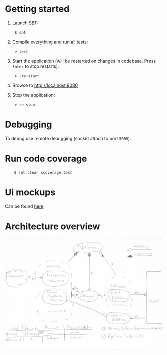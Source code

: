 Getting started
========

1. Launch SBT:

        $ sbt

2. Compile everything and run all tests:

        > test

3. Start the application (will be restarted on changes in codebase. Press `Enter` to stop restarts):

        > ~re-start

4. Browse to [http://localhost:8080](http://localhost:8080/)

5. Stop the application:

        > re-stop


Debugging
========

To debug use remote debugging (socket attach to port `5005`).


Run code coverage
========

        $ sbt clean scoverage:test


Ui mockups
========

Can be found [here](https://moqups.com/eugeny.loy@gmail.com/NyiTxw4d).


Architecture overview
========

![architecture overview](/docs/architecture_overview.png)
